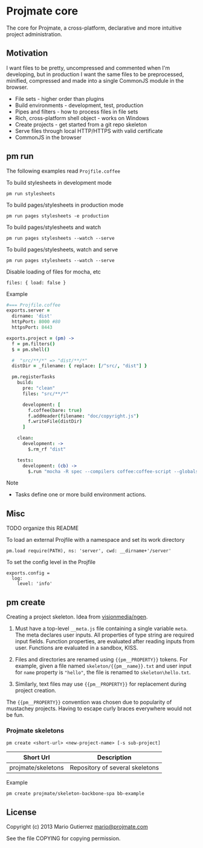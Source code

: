 # Projmate core

The core for Projmate, a cross-platform, declarative and more intuitive
project administration.


## Motivation

I want files to be pretty, uncompressed and commented when I'm
developing, but in production I want the same files to be preprocessed,
minified, compressed and made into a single CommonJS module in the browser.

*   File sets - higher order than plugins
*   Build environments - development, test, production
*   Pipes and filters - how to process files in file sets
*   Rich, cross-platform shell object - works on Windows
*   Create projects - get started from a git repo skeleton
*   Serve files through local HTTP/HTTPS with valid certificate
*   CommonJS in the browser

## pm run

The following examples read `Projfile.coffee`

To build stylesheets in development mode

    pm run stylesheets

To build pages/stylesheets in production mode

    pm run pages stylesheets -e production

To build pages/stylesheets and watch

    pm run pages stylesheets --watch --serve

To build pages/stylesheets, watch and serve

    pm run pages stylesheets --watch --serve

Disable loading of files for mocha, etc

    files: { load: false }

Example

```coffee
#=== Projfile.coffee
exports.server =
  dirname: 'dist'
  httpPort: 8000 #80
  httpsPort: 8443

exports.project = (pm) ->
  f = pm.filters()
  $ = pm.shell()

  #  "src/**/*" => "dist/**/*"
  distDir = _filename: { replace: [/^src/, "dist"] }

  pm.registerTasks
    build:
      pre: "clean"
      files: "src/**/*"

      development: [
        f.coffee(bare: true)
        f.addHeader(filename: "doc/copyright.js")
        f.writeFile(distDir)
      ]

    clean:
      development: ->
        $.rm_rf "dist"

    tests:
      development: (cb) ->
        $.run "mocha -R spec --compilers coffee:coffee-script --globals PROJMATE src/test", cb
```

Note

*   Tasks define one or more build environment actions.

## Misc

TODO organize this README

To load an external Projfile with a namespace and set its work directory

    pm.load require(PATH), ns: 'server', cwd: __dirname+'/server'

To set the config level in the Projfile

    exports.config =
      log:
        level: 'info'

## pm create

Creating a project skeleton. Idea from [visionmedia/ngen]().

1.  Must have a top-level `__meta.js` file containing a single variable `meta`.
    The meta declares user inputs. All properties of type string are required
    input fields. Function properties, are evaluated after reading inputs
    from user. Functions are evaluated in a sandbox, KISS.

2.  Files and directories are renamed using `{{pm__PROPERTY}}` tokens. For
    example, given a file named `skeleton/{{pm__name}}.txt` and user input
    for `name` property is `"hello"`, the file is renamed to `skeleton\hello.txt`.

3.  Similarly, text files may use `{{pm__PROPERTY}}` for replacement during
    project creation.

The `{{pm__PROPERTY}}` convention was chosen due to popularity of mustachey
projects. Having to escape curly braces everywhere would not be fun.


### Projmate skeletons

    pm create <short-url> <new-project-name> [-s sub-project]

Short Url | Description
------------------------------|--------------------------------
projmate/skeletons            | Repository of several skeletons

Example

    pm create projmate/skeleton-backbone-spa bb-example


## License

Copyright (c) 2013 Mario Gutierrez <mario@projmate.com>

See the file COPYING for copying permission.

